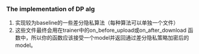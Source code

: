### The implementation of DP alg
1. 实现较为baseline的一些差分隐私算法（每种算法可以单独一个文件）
2. 这些文件最终会用在trainer中的on_before_upload或on_after_download 函数中，所以你的函数应该接受一个model并返回通过差分隐私策略加密后的model。
 